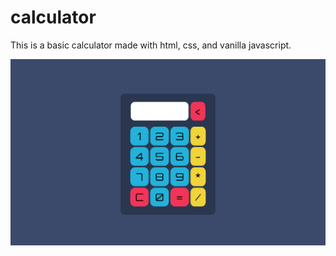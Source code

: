 # calculator

This is a basic calculator made with html, css, and vanilla javascript.

![Screenshot](Screenshot.png)

